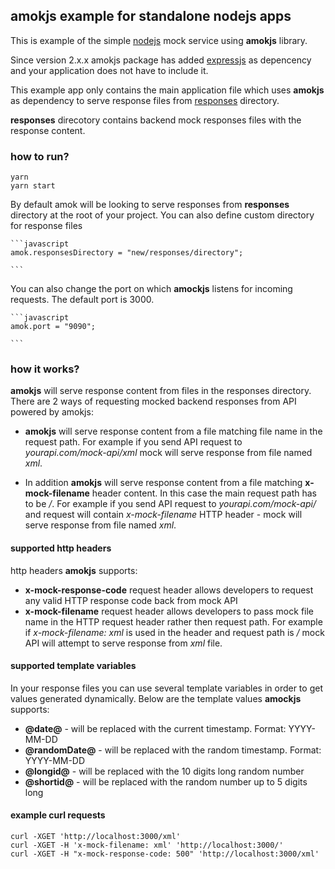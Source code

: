 ## amokjs example for standalone nodejs apps

This is example of the simple [nodejs](https://nodejs.org/) mock service using **amokjs** library.

Since version 2.x.x amokjs package has added [expressjs](https://expressjs.com/) as depencency and your application does not have to include it.

This example app only contains the main application file which uses **amokjs** as dependency to serve response files from [responses](/responses) directory.

**responses** direcotory contains backend mock responses files with the response content.

### how to run?

	yarn
	yarn start

By default amok will be looking to serve responses from **responses** directory at the root of your project. You can also define custom directory for response files

	```javascript
	amok.responsesDirectory = "new/responses/directory";
	
	```

You can also change the port on which **amockjs** listens for incoming requests. The default port is 3000.

	```javascript
	amok.port = "9090";
	
	```

### how it works?

**amokjs** will serve response content from files in the responses directory. There are 2 ways of requesting mocked backend responses from API powered by amokjs:

* **amokjs** will serve response content from a file matching file name in the request path. For example if you send API request to *yourapi.com/mock-api/xml* mock will serve response from file named *xml*.

* In addition **amokjs** will serve response content from a file matching **x-mock-filename** header content. In this case the main request path has to be */*. For example if you send API request to *yourapi.com/mock-api/* and request will contain *x-mock-filename* HTTP header - mock will serve response from file named *xml*.

#### supported http headers

http headers **amokjs** supports:

* **x-mock-response-code** request header allows developers to request any valid HTTP response code back from mock API
* **x-mock-filename** request header allows developers to pass mock file name in the HTTP request header rather then request path. For example if *x-mock-filename: xml* is used in the header and request path is */* mock API will attempt to serve response from *xml* file.

#### supported template variables

In your response files you can use several template variables in order to get values generated dynamically. Below are the template values **amockjs** supports:

* **@date@** - will be replaced with the current timestamp. Format: YYYY-MM-DD
* **@randomDate@** - will be replaced with the random timestamp. Format: YYYY-MM-DD
* **@longid@** - will be replaced with the 10 digits long random number
* **@shortid@** - will be replaced with the random number up to 5 digits long

#### example curl requests

	curl -XGET 'http://localhost:3000/xml'
	curl -XGET -H 'x-mock-filename: xml' 'http://localhost:3000/'
	curl -XGET -H "x-mock-response-code: 500" 'http://localhost:3000/xml'